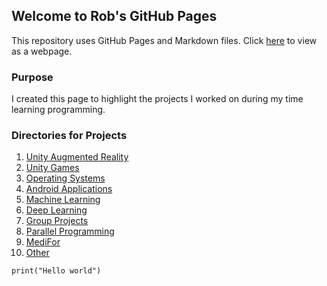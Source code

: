 ## Welcome to Rob's GitHub Pages

This repository uses GitHub Pages and Markdown files. Click [here](https://robsap.github.io/) to view as a webpage.

### Purpose

I created this page to highlight the projects I worked on during my time learning programming.

### Directories for Projects
1. [Unity Augmented Reality](https://robsap.github.io/Unity_Augmented_Reality_Apps/)
2. [Unity Games](https://robsap.github.io/UnityGamesWebGl/)
3. [Operating Systems](https://robsap.github.io/Operating_Systems/)
4. [Android Applications]( https://robsap.github.io/Android_Apps/)
5. [Machine Learning](http://robsap.github.io/Machine_Learning/)
6. [Deep Learning](https://robsap.github.io/Deep_Learning/)
7. [Group Projects](https://robsap.github.io/Group_Projects/)
8. [Parallel Programming](https://robsap.github.io/Parallel_Programming/)
9.  [MediFor](https://robsap.github.io/MediFor/) 
10. [Other](https://robsap.github.io/other/)



```markdown
print("Hello world")
```

